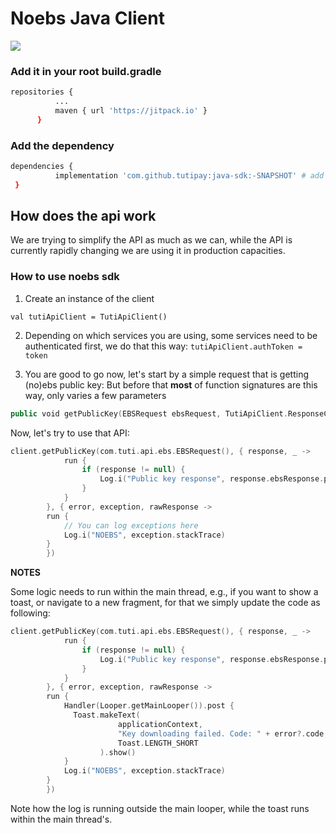 # Noebs Java Client        

[![](https://jitpack.io/v/sd.noebs/java-sdk.svg)](https://jitpack.io/#sd.noebs/java-sdk)

### Add it in your root build.gradle

  ```sh
  repositories {
			...
			maven { url 'https://jitpack.io' }
		}
  ```


  ### Add the dependency
  
   ```sh
dependencies {
	         implementation 'com.github.tutipay:java-sdk:-SNAPSHOT' # add this stage always use the bleeding edge version
	}
 ```

 ## How does the api work

 We are trying to simplify the API as much as we can, while the API is currently rapidly changing we are using it in production capacities.

### How to use noebs sdk

1. Create an instance of the client

`val tutiApiClient = TutiApiClient()`

2. Depending on which services you are using, some services need to be authenticated first, we do that this way:
`tutiApiClient.authToken = token`

3. You are good to go now, let's start by a simple request that is getting (no)ebs public key:
But before that **most** of function signatures are this way, only varies a few parameters

```kotlin
public void getPublicKey(EBSRequest ebsRequest, TutiApiClient.ResponseCallable<TutiResponse> onResponse, TutiApiClient.ErrorCallable<TutiResponse> onError)
```

Now, let's try to use that API:

```kotlin
client.getPublicKey(com.tuti.api.ebs.EBSRequest(), { response, _ ->
            run {
                if (response != null) {
                    Log.i("Public key response", response.ebsResponse.pubKeyValue)
                }
            }
        }, { error, exception, rawResponse ->
        run {
            // You can log exceptions here
            Log.i("NOEBS", exception.stackTrace)
        }  
        })

```

**NOTES**

Some logic needs to run within the main thread, e.g., if you want to show a toast, or navigate to a new fragment, for that we simply update the code as following:

```kotlin
client.getPublicKey(com.tuti.api.ebs.EBSRequest(), { response, _ ->
            run {
                if (response != null) {
                    Log.i("Public key response", response.ebsResponse.pubKeyValue)
                }
            }
        }, { error, exception, rawResponse ->
        run {
            Handler(Looper.getMainLooper()).post {
              Toast.makeText(
                        applicationContext,
                        "Key downloading failed. Code: " + error?.code,
                        Toast.LENGTH_SHORT
                    ).show()
            }
            Log.i("NOEBS", exception.stackTrace)
        }  
        })
```

Note how the log is running outside the main looper, while the toast runs within the main thread's.